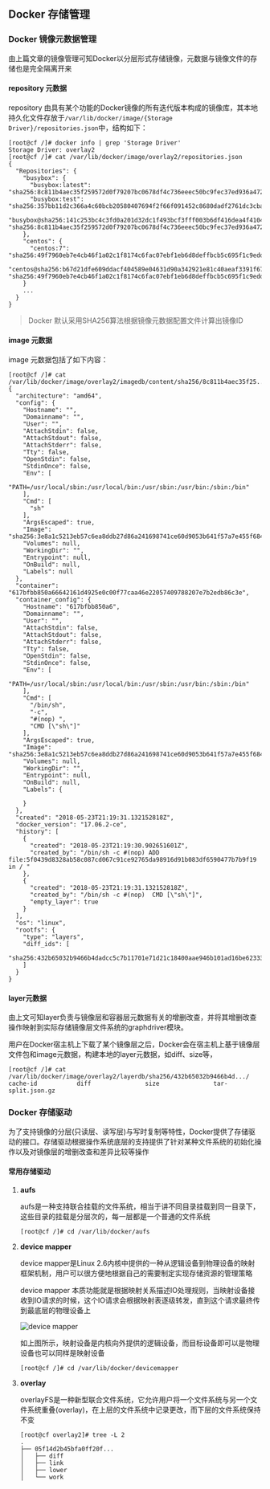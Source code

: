 ## Docker 存储管理

### Docker 镜像元数据管理

由上篇文章的镜像管理可知Docker以分层形式存储镜像，元数据与镜像文件的存储也是完全隔离开来

#### repository 元数据

repository 由具有某个功能的Docker镜像的所有迭代版本构成的镜像库，其本地持久化文件存放于`/var/lib/docker/image/{Storage Driver}/repositories.json`中，结构如下：

```shell
[root@cf /]# docker info | grep 'Storage Driver'
Storage Driver: overlay2
[root@cf /]# cat /var/lib/docker/image/overlay2/repositories.json
{
  "Repositories": {
    "busybox": {
      "busybox:latest": "sha256:8c811b4aec35f259572d0f79207bc0678df4c736eeec50bc9fec37ed936a472a",
      "busybox:test": "sha256:357bb11d2c366a4c60bcb20580407694f2f66f091452c8680dadf2761dc3cba0",
      "busybox@sha256:141c253bc4c3fd0a201d32dc1f493bcf3fff003b6df416dea4f41046e0f37d47": "sha256:8c811b4aec35f259572d0f79207bc0678df4c736eeec50bc9fec37ed936a472a"
    },
    "centos": {
      "centos:7": "sha256:49f7960eb7e4cb46f1a02c1f8174c6fac07ebf1eb6d8deffbcb5c695f1c9edd5",
      "centos@sha256:b67d21dfe609ddacf404589e04631d90a342921e81c40aeaf3391f6717fa5322": "sha256:49f7960eb7e4cb46f1a02c1f8174c6fac07ebf1eb6d8deffbcb5c695f1c9edd5"
    }
    ...
  }
}
```

> Docker 默认采用SHA256算法根据镜像元数据配置文件计算出镜像ID

#### image 元数据

image 元数据包括了如下内容：

```shell
[root@cf /]# cat /var/lib/docker/image/overlay2/imagedb/content/sha256/8c811b4aec35f25...
{
  "architecture": "amd64",
  "config": {
    "Hostname": "",
    "Domainname": "",
    "User": "",
    "AttachStdin": false,
    "AttachStdout": false,
    "AttachStderr": false,
    "Tty": false,
    "OpenStdin": false,
    "StdinOnce": false,
    "Env": [
      "PATH=/usr/local/sbin:/usr/local/bin:/usr/sbin:/usr/bin:/sbin:/bin"
    ],
    "Cmd": [
      "sh"
    ],
    "ArgsEscaped": true,
    "Image": "sha256:3e8a1c5213eb57c6ea8ddb27d86a241698741ce60d9053b641f57a7e455f6842",
    "Volumes": null,
    "WorkingDir": "",
    "Entrypoint": null,
    "OnBuild": null,
    "Labels": null
  },
  "container": "617bfbb850a66642161d4925e0c00f77caa46e22057409788207e7b2edb86c3e",
  "container_config": {
    "Hostname": "617bfbb850a6",
    "Domainname": "",
    "User": "",
    "AttachStdin": false,
    "AttachStdout": false,
    "AttachStderr": false,
    "Tty": false,
    "OpenStdin": false,
    "StdinOnce": false,
    "Env": [
      "PATH=/usr/local/sbin:/usr/local/bin:/usr/sbin:/usr/bin:/sbin:/bin"
    ],
    "Cmd": [
      "/bin/sh",
      "-c",
      "#(nop) ",
      "CMD [\"sh\"]"
    ],
    "ArgsEscaped": true,
    "Image": "sha256:3e8a1c5213eb57c6ea8ddb27d86a241698741ce60d9053b641f57a7e455f6842",
    "Volumes": null,
    "WorkingDir": "",
    "Entrypoint": null,
    "OnBuild": null,
    "Labels": {
      
    }
  },
  "created": "2018-05-23T21:19:31.132152818Z",
  "docker_version": "17.06.2-ce",
  "history": [
    {
      "created": "2018-05-23T21:19:30.902651601Z",
      "created_by": "/bin/sh -c #(nop) ADD file:5f0439d8328ab58c087cd067c91ce92765da98916d91b083df6590477b7b9f19 in / "
    },
    {
      "created": "2018-05-23T21:19:31.132152818Z",
      "created_by": "/bin/sh -c #(nop)  CMD [\"sh\"]",
      "empty_layer": true
    }
  ],
  "os": "linux",
  "rootfs": {
    "type": "layers",
    "diff_ids": [
      "sha256:432b65032b9466b4dadcc5c7b11701e71d21c18400aae946b101ad16be62333a"
    ]
  }
}
```

#### layer元数据

由上文可知layer负责与镜像层和容器层元数据有关的增删改查，并将其增删改查操作映射到实际存储镜像层文件系统的graphdriver模块。

用户在Docker宿主机上下载了某个镜像层之后，Docker会在宿主机上基于镜像层文件包和image元数据，构建本地的layer元数据，如diff、size等，

```shell
[root@cf /]# cat /var/lib/docker/image/overlay2/layerdb/sha256/432b65032b9466b4d.../
cache-id           diff               size               tar-split.json.gz
```

### Docker 存储驱动

为了支持镜像的分层(只读层、读写层)与写时复制等特性，Docker提供了存储驱动的接口。存储驱动根据操作系统底层的支持提供了针对某种文件系统的初始化操作以及对镜像层的增删改查和差异比较等操作

#### 常用存储驱动

1. **aufs**

   aufs是一种支持联合挂载的文件系统，相当于讲不同目录挂载到同一目录下，这些目录的挂载是分层次的，每一层都是一个普通的文件系统

   ```shell
   [root@cf /]# cd /var/lib/docker/aufs
   ```

2. **device mapper**

   device mapper是Linux 2.6内核中提供的一种从逻辑设备到物理设备的映射框架机制，用户可以很方便地根据自己的需要制定实现存储资源的管理策略

   device mapper 本质功能就是根据映射关系描述IO处理规则，当映射设备接收到IO请求的时候，这个IO请求会根据映射表逐级转发，直到这个请求最终传到最底层的物理设备上

   ![device mapper](http://ok0qzthrb.bkt.clouddn.com/device%20mapper.png)

   如上图所示，映射设备是内核向外提供的逻辑设备，而目标设备即可以是物理设备也可以同样是映射设备

   ```shell
   [root@cf /]# cd /var/lib/docker/devicemapper
   ```

3. **overlay**

   overlayFS是一种新型联合文件系统，它允许用户将一个文件系统与另一个文件系统重叠(overlay)，在上层的文件系统中记录更改，而下层的文件系统保持不变

   ```shell
   [root@cf overlay2]# tree -L 2
   .
   ├── 05f14d2b45bfa0ff20f...
   │   ├── diff
   │   ├── link
   │   ├── lower
   │   └── work
   ```